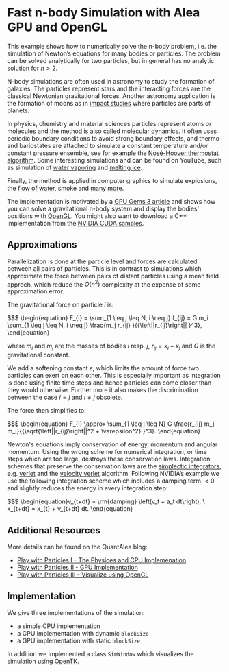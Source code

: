 # Fast n-body Simulation with Alea GPU and OpenGL

This example shows how to numerically solve the n-body problem, i.e. the simulation of Newton’s equations for many bodies or particles. The problem can be solved analytically for two particles, but in general has no analytic solution for $n>2$.

N-body simulations are often used in astronomy to study the formation of galaxies. The particles represent stars and the interacting forces are the classical Newtonian gravitational forces. Another astronomy application is the formation of moons as in [impact studies](https://www.youtube.com/watch?v=Fwl_JBQtH9o) where particles are parts of planets.

In physics, chemistry and material sciences particles represent atoms or molecules and the method is also called molecular dynamics. It often uses periodic boundary conditions to avoid strong boundary effects, and thermo- and bariostates are attached to simulate a constant temperature and/or constant pressure ensemble, see for example the [Nosé-Hoover thermostat algorithm](http://en.wikipedia.org/wiki/Nos%C3%A9%E2%80%93Hoover_thermostat).
Some interesting simulations and can be found on YouTube, such as simulation of [water vaporing](https://www.youtube.com/watch?v=B3cXuisH8PI) and [melting ice](https://www.youtube.com/watch?v=6s0b_keOiOU).

Finally, the method is applied in computer graphics to simulate explosions, the [flow of water](https://www.youtube.com/watch?v=Qve54Z71VYU), smoke and [many more](https://www.youtube.com/watch?v=x8Fo2slT2WA).

The implementation is motivated by a [GPU Gems 3 article](http://http.developer.nvidia.com/GPUGems3/gpugems3_ch31.html) and shows how
you can solve a gravitational n-body system and display the bodies' positions with [OpenGL](https://www.opengl.org/). You might also want to download a C++ implementation from the [NVIDIA CUDA samples](http://docs.nvidia.com/cuda/cuda-samples/#cuda-n-body-simulation).

## Approximations

Parallelization is done at the particle level and forces are calculated between all pairs of particles. This is in contrast to simulations which approximate the force between pairs of distant particles using a mean field approch, which reduce the $O(n^2)$ complexity at the expense of some approximation error.

The gravitational force on particle $i$ is:

$$$
\begin{equation}
    F_{i} = \sum_{1 \leq j \leq N, i \neq j} f_{ij} = G m_i \sum_{1 \leq j \leq N, i \neq j} \frac{m_j r_{ij} }{{\left||r_{ij}\right|| }^3},
\end{equation}

where $m_i$ and $m_j$ are the masses of bodies $i$ resp. $j$, $r_{ij}=x_i-x_j$ and $G$ is the gravitational constant.

We add a softening constant $\varepsilon$, which limits the amount of force two particles can exert on each other. This is especially important as integration is done using finite time steps and hence particles can come closer than they would otherwise. Further 
more it also makes the discrimination between the case $i = j$ and $i \neq j$ obsolete.

The force then simplifies to:

$$$
\begin{equation}
F_{i} \approx  \sum_{1 \leq j \leq N} G \frac{r_{ij} m_j m_i}{{\sqrt{\left||r_{ij}\right||^2 + \varepsilon^2} }^3}.
\end{equation}

Newton's equations imply conservation of energy, momentum and angular momentum. Using the wrong scheme for numerical integration, or time steps which are too large, destroys these conservation laws. Integration schemes that preserve the conservation laws are the [simplectic integrators](http://en.wikipedia.org/wiki/Symplectic_integrator), e.g. [verlet](http://en.wikipedia.org/wiki/Verlet_integration) and the [velocity verlet](http://en.wikipedia.org/wiki/Verlet_integration#Velocity_Verlet) algorithm. Following NVIDIA’s example we use the following integration scheme which includes a damping term $<0$ and slightly reduces the energy in every integration step:

$$$
\begin{equation}v_{t+dt} = \rm{damping} \left(v_t + a_t dt\right), \\
x_{t+dt} = x_{t} + v_{t+dt} dt.
\end{equation}

## Additional Resources

More details can be found on the QuantAlea blog:

- [Play with Particles I - The Physices and CPU Implemenation](http://blog.quantalea.com/?p=2451)
- [Play with Particles II - GPU Implementation](http://blog.quantalea.com/?p=3601)
- [Play with Particles III - Visualize using OpenGL](http://blog.quantalea.com/?p=3851)

## Implementation

We give three implementations of the simulation:

- a simple CPU implementation
- a GPU implementation with dynamic `blockSize`
- a GPU implementation with static `blockSize`

In addition we implemented a class `SimWindow` which visualizes the simulation using [OpenTK](http://www.opentk.com/).

